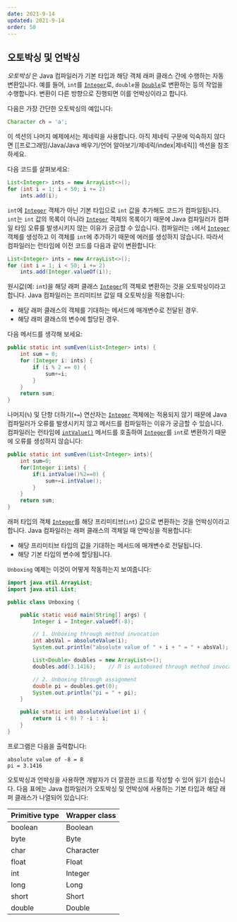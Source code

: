 ```yaml
---
date: 2021-9-14
updated: 2021-9-14
order: 50
---
```

## 오토박싱 및 언박싱

_오토박싱_ 은 Java 컴파일러가 기본 타입과 해당 객체 래퍼 클래스 간에 수행하는 자동 변환입니다. 예를 들어, `int`를 [`Integer`](https://docs.oracle.com/en/java/javase/22/docs/api/java.base/java/lang/Integer.html)로, `double`을 [`Double`](https://docs.oracle.com/en/java/javase/22/docs/api/java.base/java/lang/Double.html)로 변환하는 등의 작업을 수행합니다. 변환이 다른 방향으로 진행되면 이를 언박싱이라고 합니다.

다음은 가장 간단한 오토박싱의 예입니다:

```java
Character ch = 'a';
```

이 섹션의 나머지 예제에서는 제네릭을 사용합니다. 아직 제네릭 구문에 익숙하지 않다면 [[프로그래밍/Java/Java 배우기/언어 알아보기/제네릭/index|제네릭]] 섹션을 참조하세요.

다음 코드를 살펴보세요:

```java
List<Integer> ints = new ArrayList<>();
for (int i = 1; i < 50; i += 2)
    ints.add(i);
```

`int`에 [`Integer`](https://docs.oracle.com/en/java/javase/22/docs/api/java.base/java/lang/Integer.html) 객체가 아닌 기본 타입으로 `int` 값을 추가해도 코드가 컴파일됩니다. `int`는 `int` 값의 목록이 아니라 [`Integer`](https://docs.oracle.com/en/java/javase/22/docs/api/java.base/java/lang/Integer.html) 객체의 목록이기 때문에 Java 컴파일러가 컴파일 타임 오류를 발생시키지 않는 이유가 궁금할 수 있습니다. 컴파일러는 `i`에서 [`Integer`](https://docs.oracle.com/en/java/javase/22/docs/api/java.base/java/lang/Integer.html) 객체를 생성하고 이 객체를 `int`에 추가하기 때문에 에러를 생성하지 않습니다. 따라서 컴파일러는 런타임에 이전 코드를 다음과 같이 변환합니다:

```java
List<Integer> ints = new ArrayList<>();
for (int i = 1; i < 50; i += 2)
    ints.add(Integer.valueOf(i));
```

원시값(예: `int`)을 해당 래퍼 클래스 [`Integer`](https://docs.oracle.com/en/java/javase/22/docs/api/java.base/java/lang/Integer.html)의 객체로 변환하는 것을 오토박싱이라고 합니다. Java 컴파일러는 프리미티브 값일 때 오토박싱을 적용합니다:

- 해당 래퍼 클래스의 객체를 기대하는 메서드에 매개변수로 전달된 경우.
- 해당 래퍼 클래스의 변수에 할당된 경우.

다음 메서드를 생각해 보세요:

```java
public static int sumEven(List<Integer> ints) {
    int sum = 0;
    for (Integer i: ints) {
        if (i % 2 == 0) {
            sum+=i;
        }
    }
    return sum;
}
```

나머지(`%`) 및 단항 더하기(`+=`) 연산자는 [`Integer`](https://docs.oracle.com/en/java/javase/22/docs/api/java.base/java/lang/Integer.html) 객체에는 적용되지 않기 때문에 Java 컴파일러가 오류를 발생시키지 않고 메서드를 컴파일하는 이유가 궁금할 수 있습니다. 컴파일러는 런타임에 [`intValue()`](https://docs.oracle.com/en/java/javase/22/docs/api/java.base/java/lang/Integer.html#intValue()) 메서드를 호출하여 [`Integer`](https://docs.oracle.com/en/java/javase/22/docs/api/java.base/java/lang/Integer.html)를 `int`로 변환하기 때문에 오류를 생성하지 않습니다:

```java
public static int sumEven(List<Integer> ints){
    int sum=0;
    for(Integer i:ints) {
        if(i.intValue()%2==0) {
            sum+=i.intValue();
        }
    }
    return sum;
}
```

래퍼 타입의 객체 [`Integer`](https://docs.oracle.com/en/java/javase/22/docs/api/java.base/java/lang/Integer.html)를 해당 프리미티브(`int`) 값으로 변환하는 것을 언박싱이라고 합니다. Java 컴파일러는 래퍼 클래스의 객체일 때 언박싱을 적용합니다:

- 해당 프리미티브 타입의 값을 기대하는 메서드에 매개변수로 전달됩니다.
- 해당 기본 타입의 변수에 할당됩니다.

`Unboxing` 예제는 이것이 어떻게 작동하는지 보여줍니다:

```java
import java.util.ArrayList;
import java.util.List;

public class Unboxing {

    public static void main(String[] args) {
        Integer i = Integer.valueOf(-8);

        // 1. Unboxing through method invocation
        int absVal = absoluteValue(i);
        System.out.println("absolute value of " + i + " = " + absVal);

        List<Double> doubles = new ArrayList<>();
        doubles.add(3.1416);    // Π is autoboxed through method invocation.

        // 2. Unboxing through assignment
        double pi = doubles.get(0);
        System.out.println("pi = " + pi);
    }

    public static int absoluteValue(int i) {
        return (i < 0) ? -i : i;
    }
}
```

프로그램은 다음을 출력합니다:

```shell
absolute value of -8 = 8
pi = 3.1416
```

오토박싱과 언박싱을 사용하면 개발자가 더 깔끔한 코드를 작성할 수 있어 읽기 쉽습니다. 다음 표에는 Java 컴파일러가 오토박싱 및 언박싱에 사용하는 기본 타입과 해당 래퍼 클래스가 나열되어 있습니다:

|Primitive type|Wrapper class|
|---|---|
|boolean|Boolean|
|byte|Byte|
|char|Character|
|float|Float|
|int|Integer|
|long|Long|
|short|Short|
|double|Double|
